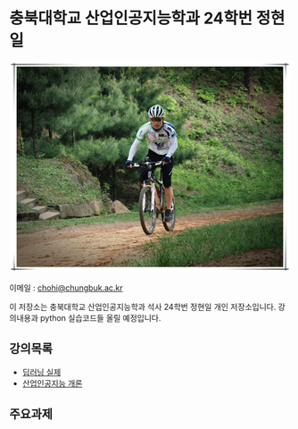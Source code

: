 # 충북대학교 산업인공지능학과 24학번 정현일

![커버이미지](cover.jpg)

이메일 : chohi@chungbuk.ac.kr


이 저장소는 충북대학교 산업인공지능학과 석사 24학번 정현일 개인 저장소입니다.
강의내용과 python 실습코드들 올릴 예정입니다.

## 강의목록
- [딥러닝 실제](/딥러닝%20실제)
- [산업인공지능 개론](/산업인공지능%20개론)


## 주요과제

